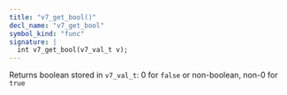 ```yaml
---
title: "v7_get_bool()"
decl_name: "v7_get_bool"
symbol_kind: "func"
signature: |
  int v7_get_bool(v7_val_t v);
---
```


Returns boolean stored in `v7_val_t`:
 0 for `false` or non-boolean, non-0 for `true` 

